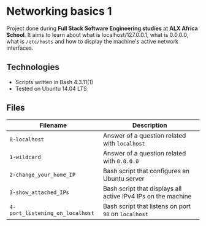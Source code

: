 # Networking basics 1
Project done during **Full Stack Software Engineering studies** at **ALX Africa School**. It aims to learn about what is localhost/127.0.0.1, what is 0.0.0.0, what is `/etc/hosts` and how to display the machine's active network interfaces.

## Technologies
* Scripts written in Bash 4.3.11(1)
* Tested on Ubuntu 14.04 LTS

## Files

| Filename | Description |
| -------- | ----------- |
| `0-localhost` | Answer of a question related with `localhost` |
| `1-wildcard` | Answer of a question related with `0.0.0.0` |
| `2-change_your_home_IP` | Bash script that configures an Ubuntu server |
| `3-show_attached_IPs` | Bash script that displays all active IPv4 IPs on the machine |
| `4-port_listening_on_localhost` | Bash script that listens on port `98` on `localhost` |
